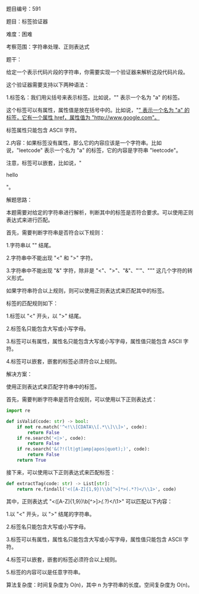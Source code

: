 题目编号：591

题目：标签验证器

难度：困难

考察范围：字符串处理、正则表达式

题干：

给定一个表示代码片段的字符串，你需要实现一个验证器来解析这段代码片段。

这个验证器需要支持以下两种语法：

1.标签名：我们用尖括号来表示标签。比如说，"<a>" 表示一个名为 "a" 的标签。

这个标签可以有属性，属性值是放在括号中的。比如说，"<a href="http://www.google.com">" 表示一个名为 "a" 的标签，它有一个属性 href，属性值为 "http://www.google.com"。

标签属性只能包含 ASCII 字符。

2.内容：如果标签没有属性，那么它的内容应该是一个字符串。比如说，"<a>leetcode</a>" 表示一个名为 "a" 的标签，它的内容是字符串 "leetcode"。

注意，标签可以嵌套，比如说，"<div><p>hello</p></div>"。

解题思路：

本题需要对给定的字符串进行解析，判断其中的标签是否符合要求。可以使用正则表达式来进行匹配。

首先，需要判断字符串是否符合以下规则：

1.字符串以 "<![CDATA[" 开头，以 "]]>" 结尾。

2.字符串中不能出现 "<" 和 ">" 字符。

3.字符串中不能出现 "&" 字符，除非是 "&lt;"、"&gt;"、"&amp;"、"&apos;"、"&quot;" 这几个字符的转义形式。

如果字符串符合以上规则，则可以使用正则表达式来匹配其中的标签。

标签的匹配规则如下：

1.标签以 "<" 开头，以 ">" 结尾。

2.标签名只能包含大写或小写字母。

3.标签可以有属性，属性名只能包含大写或小写字母，属性值只能包含 ASCII 字符。

4.标签可以嵌套，嵌套的标签必须符合以上规则。

解决方案：

使用正则表达式来匹配字符串中的标签。

首先，需要判断字符串是否符合规则，可以使用以下正则表达式：

```python
import re

def isValid(code: str) -> bool:
    if not re.match('^<!\\[CDATA\\[.*\\]\\]>', code):
        return False
    if re.search('<|>', code):
        return False
    if re.search('&(?!(lt|gt|amp|apos|quot);)', code):
        return False
    return True
```

接下来，可以使用以下正则表达式来匹配标签：

```python
def extractTag(code: str) -> List[str]:
    return re.findall('<([A-Z]{1,9})\\b[^>]*>(.*?)</\\1>', code)
```

其中，正则表达式 "<([A-Z]{1,9})\\b[^>]*>(.*?)</\\1>" 可以匹配以下内容：

1.以 "<" 开头，以 ">" 结尾的字符串。

2.标签名只能包含大写或小写字母。

3.标签可以有属性，属性名只能包含大写或小写字母，属性值只能包含 ASCII 字符。

4.标签可以嵌套，嵌套的标签必须符合以上规则。

5.标签的内容可以是任意字符串。

算法复杂度：时间复杂度为 O(n)，其中 n 为字符串的长度。空间复杂度为 O(n)。